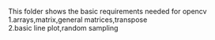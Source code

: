 This folder shows the basic requirements needed for opencv  
1.arrays,matrix,general matrices,transpose  
2.basic line plot,random sampling
